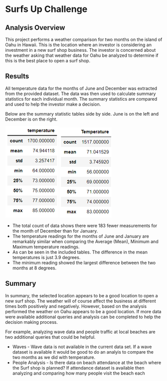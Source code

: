 # Surfs Up Challenge

## Analysis Overview

This project performs a weather comparison for two months on the island of Oahu in Hawaii. This is the location where an investor is considering an investment in a new surf shop business. The investor is concerned about the weather asking that weather data for Oahu be analyzed to determine if this is the best place to open a surf shop. 

## Results

All temperature data for the months of June and December was extracted from the provided dataset. The data was then used to calculate summary statistics for each individual month. The summary statistics are compared and used to help the investor make a decision. 

Below are the summary statistic tables side by side. June is on the left and December is on the right.

![June_Summary_Statistics](/Resources/June_Summary_Statistics.png)
![December_Summary_Statistics](/Resources/December_Summary_Statistics.png)

* The total count of data shows there were 183 fewer measurements for the month of December than for January.
* The temperature readings for the months of June and January are remarkably similar when comparing the Average (Mean), Minimum and Maximum temperature readings.
* As can be seen in the included tables. The difference in the mean temperatures is just 3.9 degrees.
* The minimum reading showed the largest difference between the two months at 8 degrees.

## Summary

In summary, the selected location appears to be a good location to open a new surf shop. The weather will of course affect the business at different times both positively and negatively. However, based on the analysis performed the weather on Oahu appears to be a good location. If more data were available additional queries and analysis can be completed to help the decision making process.

For example, analyzing wave data and people traffic at local beaches are two additional queries that could be helpful.

* Waves - Wave data is not available in the current data set. If a wave dataset is available it would be good to do an analyis to compare the two months as we did with temperature.
* People Analysis - Is there data on beach attendance at the beach where the Surf shop is planned? If attendance dataset is available then analyzing and comparing how many people visit the beach each 